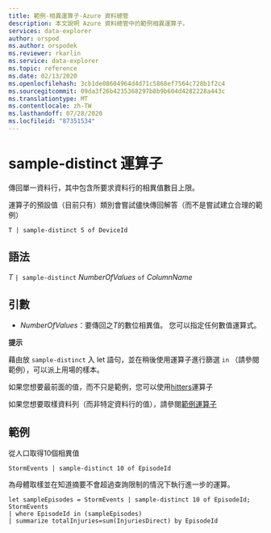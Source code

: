 ```yaml
---
title: 範例-相異運算子-Azure 資料總管
description: 本文說明 Azure 資料總管中的範例相異運算子。
services: data-explorer
author: orspod
ms.author: orspodek
ms.reviewer: rkarlin
ms.service: data-explorer
ms.topic: reference
ms.date: 02/13/2020
ms.openlocfilehash: 3cb1de08604964d4d71c5868ef7564c728b1f2c4
ms.sourcegitcommit: 09da3f26b4235368297b8b9b604d4282228a443c
ms.translationtype: MT
ms.contentlocale: zh-TW
ms.lasthandoff: 07/28/2020
ms.locfileid: "87351534"
---
```

# <a name="sample-distinct-operator"></a>sample-distinct 運算子

傳回單一資料行，其中包含所要求資料行的相異值數目上限。 

運算子的預設值（目前只有）類別會嘗試儘快傳回解答（而不是嘗試建立合理的範例）

```kusto
T | sample-distinct 5 of DeviceId
```

## <a name="syntax"></a>語法

*T* `| sample-distinct` *NumberOfValues* `of` *ColumnName*

## <a name="arguments"></a>引數
* *NumberOfValues*：要傳回之*T*的數位相異值。 您可以指定任何數值運算式。

**提示**

 藉由放 `sample-distinct` 入 let 語句，並在稍後使用運算子進行篩選 `in` （請參閱範例），可以派上用場的樣本。 

 如果您想要最前面的值，而不只是範例，您可以使用[hitters](tophittersoperator.md)運算子 

 如果您想要取樣資料列（而非特定資料行的值），請參閱[範例運算子](sampleoperator.md)

## <a name="examples"></a>範例  

從人口取得10個相異值

<!-- csl: https://help.kusto.windows.net:443/Samples -->
```kusto
StormEvents | sample-distinct 10 of EpisodeId

```

為母體取樣並在知道摘要不會超過查詢限制的情況下執行進一步的運算。 

<!-- csl: https://help.kusto.windows.net:443/Samples -->
```kusto
let sampleEpisodes = StormEvents | sample-distinct 10 of EpisodeId;
StormEvents 
| where EpisodeId in (sampleEpisodes) 
| summarize totalInjuries=sum(InjuriesDirect) by EpisodeId
```

